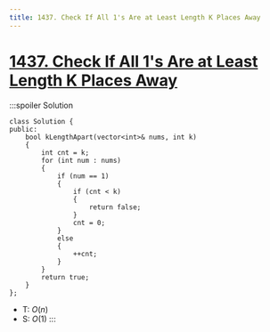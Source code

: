 ```yaml
---
title: 1437. Check If All 1's Are at Least Length K Places Away
---
```


# [1437\. Check If All 1's Are at Least Length K Places Away](https://leetcode.com/problems/check-if-all-1s-are-at-least-length-k-places-away/)

:::spoiler Solution
```cpp=
class Solution {
public:
    bool kLengthApart(vector<int>& nums, int k)
    {
        int cnt = k;
        for (int num : nums)
        {
            if (num == 1)
            {
                if (cnt < k)
                {
                    return false;
                }
                cnt = 0;
            }
            else
            {
                ++cnt;
            }
        }
        return true;
    }
};
```
- T: $O(n)$
- S: $O(1)$
:::
